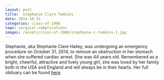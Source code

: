 ```yaml
---
layout: post
title:  Stephanie Clare Tomkins
date: 2014-10-31
categories: class-of-1988
tags: surgical-complications
images: /assets/class-of-1988/stephanie-c-tomkins-1.jpg
---
```

Stephanie, aka Stephanie Clare Hailey, was undergoing an emergency procedure on October 31, 2014, to remove an obstruction in her stomach when she suffered cardiac arrest. She was 44 years old. Remembered as a bright, cheerful, attractive and lively young girl, she was loved by her family both in the USA and England and will always be in their hearts. Her full obituary can be found [here](http://tinyurl.com/lw92kvj).
